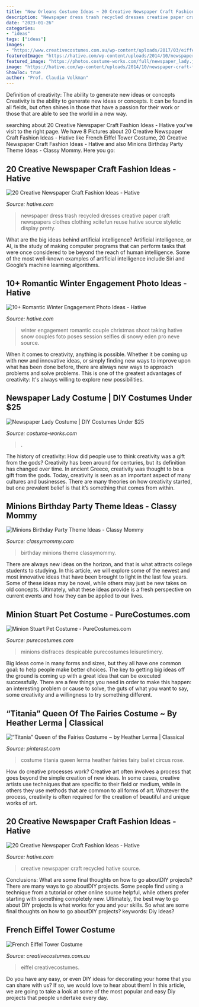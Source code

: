 ```yaml
---
title: "New Orleans Costume Ideas ~ 20 Creative Newspaper Craft Fashion Ideas"
description: "Newspaper dress trash recycled dresses creative paper craft newspapers clothes clothing xcitefun reuse hative source styletic display pretty"
date: "2023-01-26"
categories:
- "ideas"
tags: ["ideas"]
images:
- "https://www.creativecostumes.com.au/wp-content/uploads/2017/03/eiffel-768x1024.jpg"
featuredImage: "https://hative.com/wp-content/uploads/2014/10/newspaper-craft-fashion-ideas/15-creative-newspaper-craft-fashion-ideas.jpg"
featured_image: "https://photos.costume-works.com/full/newspaper_lady.jpg"
image: "https://hative.com/wp-content/uploads/2014/10/newspaper-craft-fashion-ideas/2-creative-newspaper-craft-fashion-ideas.jpg"
ShowToc: true
author: "Prof. Claudia Volkman"
---
```



Definition of creativity: The ability to generate new ideas or concepts
Creativity is the ability to generate new ideas or concepts. It can be found in all fields, but often shines in those that have a passion for their work or those that are able to see the world in a new way.

	

		
searching about 20 Creative Newspaper Craft Fashion Ideas - Hative you've visit to the right page. We have 8 Pictures about 20 Creative Newspaper Craft Fashion Ideas - Hative like French Eiffel Tower Costume, 20 Creative Newspaper Craft Fashion Ideas - Hative and also Minions Birthday Party Theme Ideas - Classy Mommy. Here you go:
		
    
## 20 Creative Newspaper Craft Fashion Ideas - Hative

<img loading=lazy src="https://hative.com/wp-content/uploads/2014/10/newspaper-craft-fashion-ideas/15-creative-newspaper-craft-fashion-ideas.jpg" onerror="this.onerror=null;this.src='https://tse4.mm.bing.net/th?id=OIP.IejDamsUQNQSrqNCzMfXuQHaKo&amp;pid=15.1';" alt="20 Creative Newspaper Craft Fashion Ideas - Hative">

_Source: hative.com_

>newspaper dress trash recycled dresses creative paper craft newspapers clothes clothing xcitefun reuse hative source styletic display pretty. 

	

What are the big ideas behind artificial intelligence?
Artificial intelligence, or AI, is the study of making computer programs that can perform tasks that were once considered to be beyond the reach of human intelligence. Some of the most well-known examples of artificial intelligence include Siri and Google’s machine learning algorithms.

    
## 10+ Romantic Winter Engagement Photo Ideas - Hative

<img loading=lazy src="https://hative.com/wp-content/uploads/2014/11/winter-engagement-photo-ideas/5-winter-engagement-photo-ideas.jpg" onerror="this.onerror=null;this.src='https://tse2.mm.bing.net/th?id=OIP.bRwovrPDmfY-iKnzPdUezAHaLH&amp;pid=15.1';" alt="10+ Romantic Winter Engagement Photo Ideas - Hative">

_Source: hative.com_

>winter engagement romantic couple christmas shoot taking hative snow couples foto poses session selfies di snowy eden pro neve source. 

	

When it comes to creativity, anything is possible. Whether it be coming up with new and innovative ideas, or simply finding new ways to improve upon what has been done before, there are always new ways to approach problems and solve problems. This is one of the greatest advantages of creativity: It's always willing to explore new possibilities.

    
## Newspaper Lady Costume | DIY Costumes Under $25

<img loading=lazy src="https://photos.costume-works.com/full/newspaper_lady.jpg" onerror="this.onerror=null;this.src='https://tse2.mm.bing.net/th?id=OIP._Hys7LTixTFBYsHFUNOMzwHaLH&amp;pid=15.1';" alt="Newspaper Lady Costume | DIY Costumes Under $25">

_Source: costume-works.com_

>. 

	

The history of creativity: How did people use to think creativity was a gift from the gods?
Creativity has been around for centuries, but its definition has changed over time. In ancient Greece, creativity was thought to be a gift from the gods. Today, creativity is seen as an important aspect of many cultures and businesses. There are many theories on how creativity started, but one prevalent belief is that it’s something that comes from within.

    
## Minions Birthday Party Theme Ideas - Classy Mommy

<img loading=lazy src="https://classymommy.com/wp-content/uploads/2015/08/IMG_0598.jpg" onerror="this.onerror=null;this.src='https://tse3.mm.bing.net/th?id=OIP.9BjioKepljnWhUz8jmRmqAHaKX&amp;pid=15.1';" alt="Minions Birthday Party Theme Ideas - Classy Mommy">

_Source: classymommy.com_

>birthday minions theme classymommy. 

	

There are always new ideas on the horizon, and that is what attracts college students to studying. In this article, we will explore some of the newest and most innovative ideas that have been brought to light in the last few years. Some of these ideas may be novel, while others may just be new takes on old concepts. Ultimately, what these ideas provide is a fresh perspective on current events and how they can be applied to our lives.

    
## Minion Stuart Pet Costume - PureCostumes.com

<img loading=lazy src="https://www.purecostumes.com/mm5/graphics/00000001/R580375_full_1.jpg" onerror="this.onerror=null;this.src='https://tse1.mm.bing.net/th?id=OIP.i5WQi4-d_EOfKFYgC6LBIQHaLO&amp;pid=15.1';" alt="Minion Stuart Pet Costume - PureCostumes.com">

_Source: purecostumes.com_

>minions disfraces despicable purecostumes leisuretimery. 

	

Big Ideas come in many forms and sizes, but they all have one common goal: to help people make better choices. The key to getting big ideas off the ground is coming up with a great idea that can be executed successfully. There are a few things you need in order to make this happen: an interesting problem or cause to solve, the guts of what you want to say, some creativity and a willingness to try something different.

    
## “Titania” Queen Of The Fairies Costume ~ By Heather Lerma | Classical

<img loading=lazy src="https://i.pinimg.com/736x/e2/8f/b7/e28fb7766e920b9c79f5ce91497bc0f8.jpg" onerror="this.onerror=null;this.src='https://tse3.mm.bing.net/th?id=OIP.enH4Jw8fW2SfbOPmVgGA2gHaLB&amp;pid=15.1';" alt="“Titania” Queen of the Fairies Costume ~ by Heather Lerma | Classical">

_Source: pinterest.com_

>costume titania queen lerma heather fairies fairy ballet circus rose. 

	

How do creative processes work?
Creative art often involves a process that goes beyond the simple creation of new ideas. In some cases, creative artists use techniques that are specific to their field or medium, while in others they use methods that are common to all forms of art. Whatever the process, creativity is often required for the creation of beautiful and unique works of art.

    
## 20 Creative Newspaper Craft Fashion Ideas - Hative

<img loading=lazy src="https://hative.com/wp-content/uploads/2014/10/newspaper-craft-fashion-ideas/2-creative-newspaper-craft-fashion-ideas.jpg" onerror="this.onerror=null;this.src='https://tse2.mm.bing.net/th?id=OIP.YABbSnoEV65VXtfJJdaXAgHaKv&amp;pid=15.1';" alt="20 Creative Newspaper Craft Fashion Ideas - Hative">

_Source: hative.com_

>creative newspaper craft recycled hative source. 

	

Conclusions: What are some final thoughts on how to go aboutDIY projects?
There are many ways to go aboutDIY projects. Some people find using a technique from a tutorial or other online source helpful, while others prefer starting with something completely new. Ultimately, the best way to go about DIY projects is what works for you and your skills. So what are some final thoughts on how to go aboutDIY projects? keywords: Diy Ideas?

    
## French Eiffel Tower Costume

<img loading=lazy src="https://www.creativecostumes.com.au/wp-content/uploads/2017/03/eiffel-768x1024.jpg" onerror="this.onerror=null;this.src='https://tse1.mm.bing.net/th?id=OIP.TVo_hfCfrBta2g5_6y4e_QHaJ4&amp;pid=15.1';" alt="French Eiffel Tower Costume">

_Source: creativecostumes.com.au_

>eiffel creativecostumes. 

	

Do you have any easy, or even DIY ideas for decorating your home that you can share with us? If so, we would love to hear about them! In this article, we are going to take a look at some of the most popular and easy Diy projects that people undertake every day.

